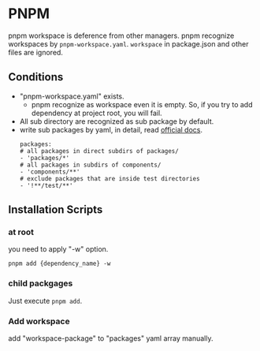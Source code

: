 # PNPM

pnpm workspace is deference from other managers.
pnpm recognize workspaces by `pnpm-workspace.yaml`.
`workspace` in package.json and other files are ignored.

## Conditions

- "pnpm-workspace.yaml" exists.
  - pnpm recognize as workspace even it is empty. So, if you try to add dependency at project root, you will fail.
- All sub directory are recognized as sub package by default.
- write sub packages by yaml, in detail, read [official docs](https://pnpm.io/ja/pnpm-workspace_yaml).
  ```
  packages:
  # all packages in direct subdirs of packages/
  - 'packages/*'
  # all packages in subdirs of components/
  - 'components/**'
  # exclude packages that are inside test directories
  - '!**/test/**'
  ```

## Installation Scripts

### at root

you need to apply "-w" option.

```
pnpm add {dependency_name} -w
```

### child packgages

Just execute `pnpm add`.

### Add workspace 

add "workspace-package" to "packages" yaml array manually.